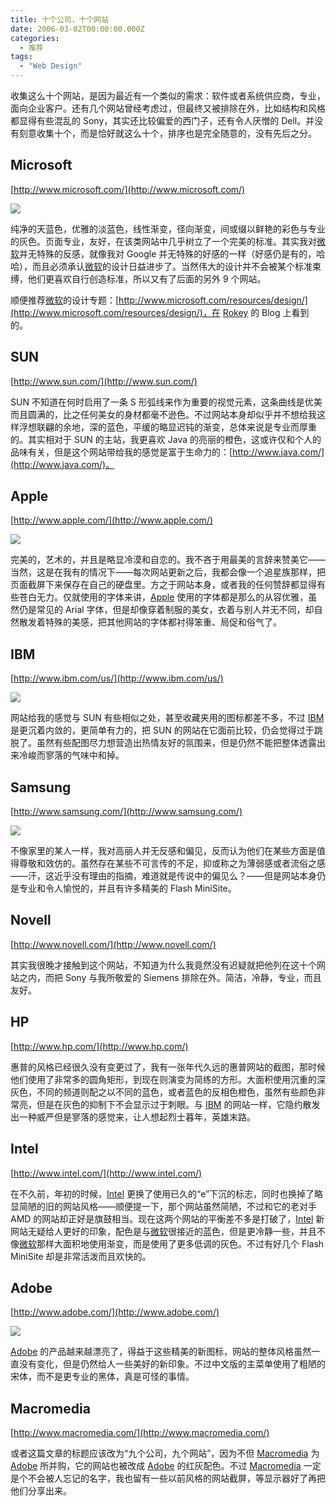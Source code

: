 ```yaml
---
title: 十个公司，十个网站
date: 2006-03-02T00:00:00.000Z
categories:
  - 推荐
tags:
  - "Web Design"
---
```


收集这么十个网站，是因为最近有一个类似的需求：软件或者系统供应商，专业，面向企业客户。还有几个网站曾经考虑过，但最终又被排除在外，比如结构和风格都显得有些混乱的 Sony，其实还比较偏爱的西门子，还有令人厌憎的 Dell。并没有刻意收集十个，而是恰好就这么十个，排序也是完全随意的，没有先后之分。

## Microsoft

[http://www.microsoft.com/](http://www.microsoft.com/)

![](https://media.kaerozhi.com/2025/06/19de488bdc27582dd22b08b5b349a321.png)

纯净的天蓝色，优雅的淡蓝色，线性渐变，径向渐变，间或缀以鲜艳的彩色与专业的灰色。页面专业，友好，在该类网站中几乎树立了一个完美的标准。其实我对[微软](http://www.microsoft.com/china/homepage/ms.htm)并无特殊的反感，就像我对 Google 并无特殊的好感的一样（好感仍是有的，哈哈），而且必须承认[微软](http://www.microsoft.com/china/homepage/ms.htm)的设计日益进步了。当然伟大的设计并不会被某个标准束缚，他们更喜欢自行创造标准，所以又有了后面的另外 9 个网站。  

顺便推荐[微软](http://www.microsoft.com/china/homepage/ms.htm)的设计专题：[http://www.microsoft.com/resources/design/](http://www.microsoft.com/resources/design/)，在 [Rokey](http://www.rokey.net/) 的 Blog 上看到的。

## SUN

[http://www.sun.com/](http://www.sun.com/)

SUN 不知道在何时启用了一条 S 形弧线来作为重要的视觉元素，这条曲线是优美而且圆满的，比之任何美女的身材都毫不逊色。不过网站本身却似乎并不想给我这样浮想联翩的余地，深的蓝色，平缓的略显迟钝的渐变，总体来说是专业而厚重的。其实相对于 SUN 的主站，我更喜欢 Java 的亮丽的橙色，这或许仅和个人的品味有关，但是这个网站带给我的感觉是富于生命力的：[http://www.java.com/](http://www.java.com/)。

## Apple

[http://www.apple.com/](http://www.apple.com/)

![](https://media.kaerozhi.com/2025/06/0cd5fa0eafe629cb96eda6f4437e2d0a.png)

完美的，艺术的，并且是略显冷漠和自恋的。我不吝于用最美的言辞来赞美它——当然，这是在我有的情况下——每次网站更新之后，我都会像一个追星族那样，把页面截屏下来保存在自己的硬盘里。方之于网站本身，或者我的任何赞辞都显得有些苍白无力。仅就使用的字体来讲，[Apple](http://www.apple.com) 使用的字体都是那么的从容优雅，虽然仍是常见的 Arial 字体，但是却像穿着制服的美女，衣着与别人并无不同，却自然散发着特殊的美感，把其他网站的字体都衬得笨重、局促和俗气了。

## IBM

[http://www.ibm.com/us/](http://www.ibm.com/us/)

![](https://media.kaerozhi.com/2025/06/3afc6696f85e60550436a3de732cab3b.png)

网站给我的感觉与 SUN 有些相似之处，甚至收藏夹用的图标都差不多，不过 [IBM](http://www.ibm.com/cn) 是更沉着内敛的，更简单有力的，把 SUN 的网站在它面前比较，仍会觉得过于跳脱了。虽然有些配图尽力想营造出热情友好的氛围来，但是仍然不能把整体透露出来冷峻而寥落的气味中和掉。

## Samsung

[http://www.samsung.com/](http://www.samsung.com/)

![](https://media.kaerozhi.com/2025/06/3a9604ef6bdf37fc7b8018079049498d.png)

不像家里的某人一样，我对高丽人并无反感和偏见，反而认为他们在某些方面是值得尊敬和效仿的。虽然存在某些不可言传的不足，抑或称之为薄弱感或者流俗之感——汗，这近乎没有理由的指摘，难道就是传说中的偏见么？——但是网站本身仍是专业和令人愉悦的，并且有许多精美的 Flash MiniSite。

## Novell

[http://www.novell.com/](http://www.novell.com/)

其实我很晚才接触到这个网站，不知道为什么我竟然没有迟疑就把他列在这十个网站之内，而把 Sony 与我所敬爱的 Siemens 排除在外。简洁，冷静，专业，而且友好。

## HP

[http://www.hp.com/](http://www.hp.com/)

惠普的风格已经很久没有变更过了，我有一张年代久远的惠普网站的截图，那时候他们使用了非常多的圆角矩形，到现在则演变为简练的方形。大面积使用沉重的深灰色，不同的频道则配之以不同的蓝色，或者蓝色的反相色橙色，虽然有些颜色非常亮，但是在灰色的抑制下不会显示过于刺眼。与 [IBM](http://www.ibm.com/cn) 的网站一样，它隐约散发出一种威严但是寥落的感觉来，让人想起烈士暮年，英雄末路。

## Intel

[http://www.intel.com/](http://www.intel.com/)

在不久前，年初的时候，[Intel](http://www.intel.com/cd/corporate/home/apac/zho/) 更换了使用已久的“e”下沉的标志，同时也换掉了略显简陋的旧的网站风格——顺便提一下，那个网站虽然简陋，不过和它的老对手 AMD 的网站却正好是旗鼓相当。现在这两个网站的平衡差不多是打破了，[Intel](http://www.intel.com/cd/corporate/home/apac/zho/) 新网站无疑给人更好的印象，配色是与[微软](http://www.microsoft.com/china/homepage/ms.htm)很接近的蓝色，但是更冷静一些，并且不像[微软](http://www.microsoft.com/china/homepage/ms.htm)那样大面积地使用渐变，而是使用了更多低调的灰色。不过有好几个 Flash MiniSite 却是非常活泼而且欢快的。

## Adobe

[http://www.adobe.com/](http://www.adobe.com/)

![](https://media.kaerozhi.com/2025/06/715c69199d5effb6b6bee628158521b9.png)

[Adobe](http://www.chinese-s.adobe.com/main.html) 的产品越来越漂亮了，得益于这些精美的新图标，网站的整体风格虽然一直没有变化，但是仍然给人一些美好的新印象。不过中文版的主菜单使用了粗陋的宋体，而不是更专业的黑体，真是可怪的事情。

## Macromedia

[http://www.macromedia.com/](http://www.macromedia.com/)

或者这篇文章的标题应该改为“九个公司，九个网站”，因为不但 [Macromedia](http://www.macromedia.com/cn/) 为 [Adobe](http://www.chinese-s.adobe.com/main.html) 所并购，它的网站也被改成 [Adobe](http://www.chinese-s.adobe.com/main.html) 的红灰配色。不过 [Macromedia](http://www.macromedia.com/cn/) 一定是个不会被人忘记的名字，我也留有一些以前风格的网站截屏，等显示器好了再把他们分享出来。
